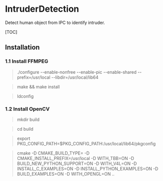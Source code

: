 # IntruderDetection

Detect human object from IPC to identify intruder.

[TOC]

## Installation

### 1.1 Install FFMPEG

>./configure --enable-nonfree --enable-pic --enable-shared --prefix=/usr/local --libdir=/usr/local/lib64

>make && make install

>ldconfig

### 1.2 Install OpenCV

>mkdir build

>cd build

>export PKG_CONFIG_PATH=$PKG_CONFIG_PATH:/usr/local/lib64/pkgconfig

>cmake -D CMAKE_BUILD_TYPE= -D CMAKE_INSTALL_PREFIX=/usr/local -D WITH_TBB=ON -D BUILD_NEW_PYTHON_SUPPORT=ON -D WITH_V4L=ON -D INSTALL_C_EXAMPLES=ON -D INSTALL_PYTHON_EXAMPLES=ON -D BUILD_EXAMPLES=ON -D WITH_OPENGL=ON ..
